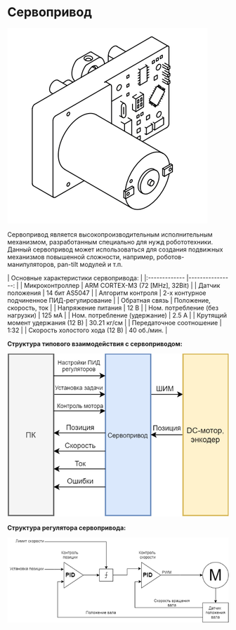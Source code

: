# Сервопривод

![servo](/Robox/res/servo.png)

Сервопривод является высокопроизводительным исполнительным механизмом, разработанным специально для нужд робототехники. Данный сервопривод может использоваться для создания подвижных механизмов повышенной сложности, например, роботов-манипуляторов, pan-tilt модулей и т.п.

| Основные характеристики сервопривода:                                 	| 
|:------------- 						|----------------:					|
| Микроконтроллер           			| ARM CORTEX-M3 (72 [MHz], 32Bit)   | 
| Датчик положения     					| 14 бит AS5047       				| 
| Алгоритм контроля    					| 2-х контурное подчиненное ПИД-регулирование  | 
| Обратная связь    					| Положение, скорость, ток  | 
| Напряжение питания 					| 12 В       				    	| 
| Ном. потребление (без нагрузки) 		| 125 мА       				    	| 
| Ном. потребление (удержание) 			| 2.5 А       				    	| 
| Крутящий момент удержания (12 В) 		| 30.21 кг/см       				    | 
| Передаточное соотношение 				| 1:32       				   		| 
| Скорость холостого хода (12 В)		| 40 об./мин.       				| 


**Структура типового взаимодействия с сервоприводом:**

![motor_struct](/Robox/res/motor_struct.png)


**Структура регулятора сервопривода:**

![motor_control](/Robox/res/motor_control.png)